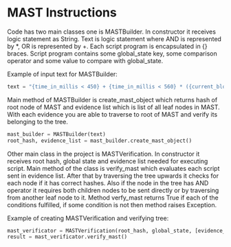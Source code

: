 <h1>MAST Instructions</h1>

Code has two main classes one is MASTBuilder. In constructor it receives logic statement 
as String. Text is logic statement where AND is represented by *, OR is represented by +.
Each script program is encapsulated in {} braces. Script program contains some global_state key, 
some comparison operator and some value to compare with global_state.

Example of input text for MASTBuilder: <br/>
```python
text = "{time_in_millis < 450} + {time_in_millis < 560} * ({current_block == 256} + {time_in_millis >= 4})"
```



Main method of MASTBuilder is create_mast_object which returns hash of root node of MAST and
evidence list which is list of all leaf nodes in MAST. With each evidence you are able to traverse to root
of MAST and verify its belonging to the tree.

```python
mast_builder = MASTBuilder(text)
root_hash, evidence_list = mast_builder.create_mast_object()
```    

Other main class in the project is MASTVerification. In constructor it receives root hash, global state and evidence list
needed for executing script. Main method of the class is verify_mast which evaluates each script
sent in evidence list. After that by traversing the tree upwards it checks for each node
if it has correct hashes. Also if the node in the tree has AND operator it requires both
children nodes to be sent directly or by traversing from another leaf node to it.
Method verfy_mast returns True if each of the conditions fulfilled, if some condition is not then method raises Exception.

Example of creating MASTVerification and verifying tree:
```python
mast_verificator = MASTVerification(root_hash, global_state, [evidence_list[0]])
result = mast_verificator.verify_mast()
```   
 